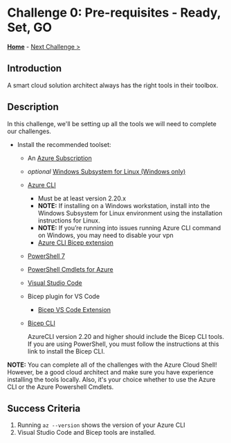 # Challenge 0: Pre-requisites - Ready, Set, GO

**[Home](../README.md)** - [Next Challenge >](./Bicep-Challenge-01.md)

## Introduction

A smart cloud solution architect always has the right tools in their toolbox.

## Description

In this challenge, we'll be setting up all the tools we will need to complete our challenges.

- Install the recommended toolset:
  - An [Azure Subscription](https://azure.microsoft.com/free/)
  - _optional_ [Windows Subsystem for Linux (Windows only)](https://learn.microsoft.com/windows/wsl/install)
  - [Azure CLI](https://docs.microsoft.com/en-us/cli/azure/install-azure-cli)
    - Must be at least version 2.20.x
    - **NOTE:** If installing on a Windows workstation, install into the Windows Subsystem for Linux environment using the installation instructions for Linux.
    - **NOTE:** If you’re running into issues running Azure CLI command on Windows, you may need to disable your vpn
    - [Azure CLI Bicep extension](https://learn.microsoft.com/azure/azure-resource-manager/bicep/install#azure-cli)
  - [PowerShell 7](https://learn.microsoft.com/powershell/scripting/install/installing-powershell)
  - [PowerShell Cmdlets for Azure](https://learn.microsoft.com/powershell/azure/install-az-ps)
  - [Visual Studio Code](https://code.visualstudio.com/)
  - Bicep plugin for VS Code
    - [Bicep VS Code Extension](https://marketplace.visualstudio.com/items?itemName=ms-azuretools.vscode-bicep)
  - [Bicep CLI](https://learn.microsoft.com/azure/azure-resource-manager/bicep/install)

    AzureCLI version 2.20 and higher should include the Bicep CLI tools. If you are using PowerShell, you must follow the instructions at this link to install the Bicep CLI.

**NOTE:** You can complete all of the challenges with the Azure Cloud Shell! However, be a good cloud architect and make sure you have experience installing the tools locally.  Also, it's your choice whether to use the Azure CLI or the Azure Powershell Cmdlets.

## Success Criteria

1. Running `az --version` shows the version of your Azure CLI
1. Visual Studio Code and Bicep tools are installed.
